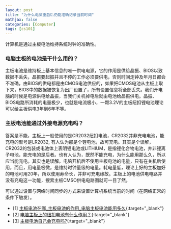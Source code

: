 ```yaml
---
layout: post
title: "为什么电脑重启后仍能准确记录当前时间"
mathjax: false
categories: [Computer]
tags: [cs101]
---
```


计算机是通过主板电池维持系统时钟的准确性。

### 电脑主板的电池是干什么用的？

主板电池是维持板上基本信息的唯一供电电源，它的作用是供给晶振、BIOS以致数据不丢失，晶振要起振并且不停的工作必须要供电，否则时间走钟及年月日都会不准确，由BIOS的供电都是由CMOS电池供应的，如果把CMOS电池从主板上取下来，BIOS中的数据被恢复为出厂设置了，所有设置信息将全部丢失。我们开电脑的时候是电源供电给晶振，当我们关机掉电后就由电池给晶振供电。晶振、BIOS电路所消耗的电量极少，也就是电流极小，一颗3.2V的主板纽扣锂电池理论可以给主板供电3年到6年不等。

### 主板电池能通过外接电源充电吗？

答案是不能，主板上一般使用的是CR2032纽扣电池，CR2032并非充电电池，能充电的型号是LR2032, 有人认为那是个锂电池，故可充电。其实是个误解，CR2032的包装或电池体上表明锂电池或LITHIUM，是指锂化合物电池，并非锂离子电池，能充电的是后者。也有人认为，既然不能充电，为什么能用那么久，所以应当能充电。其实也是误解。电脑开机后不使用主板电池的电量，只有在关机后使用，而且，用电量极微，是维持时钟量级的电量。耗电量低，理论上好的主板加好的电池可用20年，所以使用寿命长，并非可充电缘故。主板上的电池供电电路并没有充电这一功能，搜索主板CMSO供电电路图就可一目了然。

可以通过设置与网络时间同步的方式来设置计算机系统当前的时间（在网络正常的条件下触发）。

- [1] [主板电池在哪_主板电池的作用_电脑主板电池能用多久](http://m.elecfans.com/article/1189391.html#:~:text=%E4%B8%BB%E6%9D%BF%E7%94%B5%E6%B1%A0%E4%B8%BB%E8%A6%81%E7%94%A8%E4%BA%8E,%E7%99%BD%E8%89%B2%E5%9C%86%E7%89%87%E7%BA%BD%E6%89%A3%E7%94%B5%E6%B1%A0%E3%80%82){:target="_blank"}
- [2] [电脑主板上的纽扣电池有什么作用？](https://zhidao.baidu.com/question/445821536.html?qbl=relate_question_1){:target="_blank"}
- [3] [主板电池自己会充电吗?](https://zhidao.baidu.com/question/607468378.html#:~:text=%E7%AD%94%E6%A1%88%E6%98%AF%EF%BC%9A%E4%B8%8D%E8%83%BD%E5%85%85%E7%94%B5%E3%80%82,%E9%94%82%E7%94%B5%E6%B1%A0%EF%BC%8C%E6%95%85%E5%8F%AF%E5%85%85%E7%94%B5%E3%80%82){:target="_blank"}